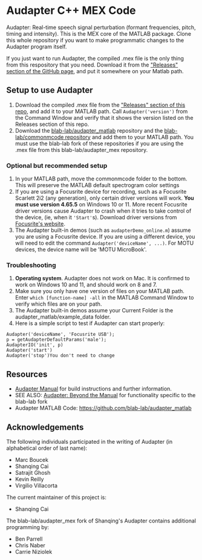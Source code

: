 # Audapter C++ MEX Code
Audapter: Real-time speech signal perturbation (formant frequencies, pitch, timing and intensity). This is the MEX core of the MATLAB package. Clone this whole repository if you want to make programmatic changes to the Audapter program itself.

If you just want to run Audapter, the compiled .mex file is the only thing from this respository that you need. Download it from the ["Releases" section of the GitHub page](https://github.com/blab-lab/audapter_mex/releases), and put it somewhere on your Matlab path.

## Setup to use Audapter
1. Download the compiled .mex file from the ["Releases" section of this repo](https://github.com/blab-lab/audapter_mex/releases), and add it to your MATLAB path. Call `Audapter('version')` from the Command Window and verify that it shows the version listed on the Releases section of this repo. 
2. Download the [blab-lab/audapter_matlab](https://github.com/blab-lab/audapter_matlab) repository and the [blab-lab/commonmcode repository](https://github.com/blab-lab/commonmcode) and add them to your MATLAB path. You must use the blab-lab fork of these repositories if you are using the .mex file from this blab-lab/audapter_mex repository.

### Optional but recommended setup
1. In your MATLAB path, move the commonmcode folder to the bottom. This will preserve the MATLAB default spectrogram color settings
2. If you are using a Focusrite device for recording, such as a Focusrite Scarlett 2i2 (any generation), only certain driver versions will work. **You must use version 4.65.5** on Windows 10 or 11. More recent Focusrite driver versions cause Audapter to crash when it tries to take control of the device, (ie, when it `'Start'`s). Download driver versions from [Focusrite's website](https://downloads.focusrite.com/focusrite).
3. The Audapter built-in demos (such as `audapterDemo_online.m`) assume you are using a Focusrite device. If you are using a different device, you will need to edit the command `Audapter('deviceName', ...)`. For MOTU devices, the device name will be 'MOTU MicroBook'. 

### Troubleshooting
1. **Operating system**.  Audapter does not work on Mac. It is confirmed to work on Windows 10 and 11, and should work on 8 and 7.
2. Make sure you only have one version of files on your MATLAB path. Enter `which [function-name] -all` in the MATLAB Command Window to verify which files are on your path.
3. The Audapter built-in demos assume your Current Folder is the audapter_matlab/example_data folder.
4. Here is a simple script to test if Audapter can start properly:
```
Audapter('deviceName', 'Focusrite USB');
p = getAudapterDefaultParams('male');
AudapterIO('init', p)
Audapter('start')
Audapter('stop')You don't need to change
```

## Resources
* [Audapter Manual](https://sites.bu.edu/guentherlab/files/2016/11/AudapterManual.pdf) for build instructions and further information.
* SEE ALSO: [Audapter: Beyond the Manual](https://kb.wisc.edu/smng/110902) for functionality specific to the blab-lab fork
* Audapter MATLAB Code: https://github.com/blab-lab/audapter_matlab
   
## Acknowledgements
The following individuals participated in the writing of Audapter (in alphabetical order of last name):
* Marc Boucek
* Shanqing Cai
* Satrajit Ghosh
* Kevin Reilly
* Virgilio Villacorta
  
The current maintainer of this project is:
* Shanqing Cai
    
The blab-lab/audapter_mex fork of Shanqing's Audapter contains additional programming by:
* Ben Parrell
* Chris Naber
* Carrie Niziolek
